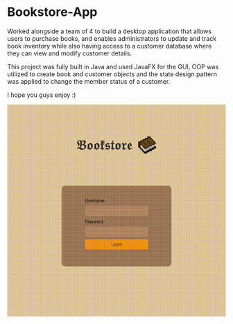 # Bookstore-App
Worked alongside a team of 4 to build a desktop application that allows users to purchase books, and enables administrators to update and track book inventory while also having access to a customer database where they can view and modify customer details.

This project was fully built in Java and used JavaFX for the GUI, OOP was utilized to create book and customer objects and the state design pattern was applied to change the member status of a customer. 

I hope you guys enjoy :)

<p align="center">
  <img src="bookstore.gif" alt="bookstore" width="538" height="490"/>
</p>
